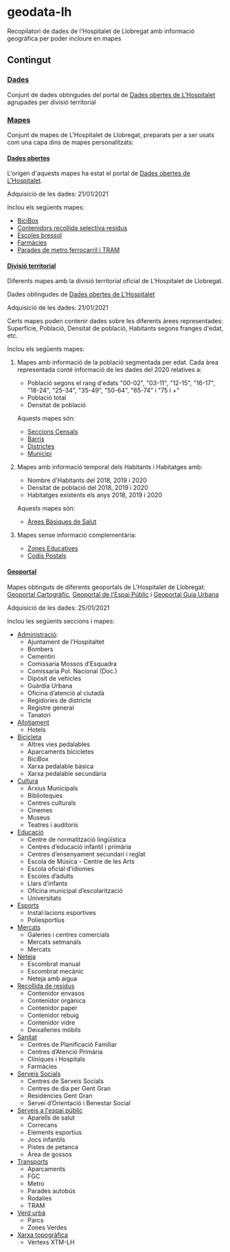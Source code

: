 # geodata-lh
Recopilatori de dades de l'Hospitalet de Llobregat amb informació geogràfica per poder incloure en mapes 

## Contingut

### [Dades](./dades)
Conjunt de dades obtingudes del portal de [Dades obertes de L'Hospitalet](https://opendata.l-h.cat/) agrupades per divisió territorial

### [Mapes](./mapes)
Conjunt de mapes de L'Hospitalet de Llobregat, preparats per a ser usats com una capa dins de mapes personalitzats:

#### [Dades obertes](mapes/Dades%20obertes)
L'origen d'aquests mapes ha estat el portal de [Dades obertes de L'Hospitalet](https://opendata.l-h.cat/).

Adquisició de les dades: 21/01/2021

Inclou els següents mapes:
* [BiciBox](mapes/Dades%20obertes/BiciBox)
* [Contenidors recollida selectiva residus](mapes/Dades%20obertes/Contenidors%20recollida%20selectiva%20residus)
* [Escoles bressol](mapes/Dades%20obertes/Escoles%20bressol)
* [Farmàcies](mapes/Dades%20obertes/Farmacies)
* [Parades de metro ferrocarril i TRAM](mapes/Dades%20obertes/Parades%20de%20metro%20ferrocarril%20i%20TRAM)

#### [Divisió territorial](mapes/Divisió%20territorial)
Diferents mapes amb la divisió territorial oficial de L'Hospitalet de Llobregat.

Dades obtingudes de [Dades obertes de L'Hospitalet](https://opendata.l-h.cat/Urbanisme-i-infraestructures/Divisi-territorial/ia8b-x958)

Adquisició de les dades: 21/01/2021

Certs mapes poden contenir dades sobre les diferents àrees representades: Superfície, Població, Densitat de població, Habitants segons franges d'edat, etc.

Inclou els següents mapes:
1. Mapes amb informació de la població segmentada per edat. Cada àrea representada conté informació de les dades del 2020 relatives a:
   * Població segons el rang d'edats "00-02", "03-11", "12-15", "16-17", "18-24", "25-34", "35-49", "50-64", "65-74" i "75 i +"
   * Població total
   * Densitat de població
  
   Aquests mapes són:
     * [Seccions Censals](mapes/Divisió%20territorial/Seccions%20Censals)
     * [Barris](mapes/Divisió%20territorial/Barris)
     * [Districtes](mapes/Divisió%20territorial/Districtes)
     * [Municipi](mapes/Divisió%20territorial/Municipi)

2. Mapes amb informació temporal dels Habitants i Habitatges amb:
   * Nombre d'Habitants del 2018, 2019 i 2020
   * Densitat de població del 2018, 2019 i 2020
   * Habitatges existents els anys 2018, 2019 i 2020

   Aquests mapes són:
     * [Àrees Bàsiques de Salut](mapes/Divisió%20territorial/Arees%20Bàsiques%20de%20Salut)

3. Mapes sense informació complementària:
   * [Zones Educatives](mapes/Divisió%20territorial/Zones%20Educatives)
   * [Codis Postals](mapes/Divisió%20territorial/Codis%20Postals)

#### [Geoportal](mapes/Geoportal)
Mapes obtinguts de diferents geoportals de L'Hospitalet de Llobregat: [Geoportal Cartogràfic](https://geoportal.l-h.cat/), [Geoportal de l'Espai Públic](https://geoportal.l-h.cat/espaipublic/) i [Geoportal Guia Urbana](https://geoportal.l-h.cat/guiaurbana)

Adquisició de les dades: 25/01/2021

Inclou les següents seccions i mapes:
* [Administració](mapes/Geoportal/Administració):
  * Ajuntament de l’Hospitaltet
  * Bombers
  * Cementiri
  * Comissaria Mossos d’Esquadra
  * Comissaria Pol. Nacional (Doc.)
  * Dipòsit de vehicles
  * Guàrdia Urbana
  * Oficina d’atenció al ciutadà
  * Regidories de districte
  * Registre general
  * Tanatori
* [Allotjament](mapes/Geoportal/Allotjament)
  * Hotels
* [Bicicleta](mapes/Geoportal/Bicicleta)
  * Altres vies pedalables
  * Aparcaments bicicletes
  * BiciBox
  * Xarxa pedalable bàsica
  * Xarxa pedalable secundària
* [Cultura](mapes/Geoportal/Cultura)
  * Arxius Municipals
  * Biblioteques
  * Centres culturals
  * Cinemes
  * Museus
  * Teatres i auditoris
* [Educació](mapes/Geoportal/Educació)
  * Centre de normalització lingüística
  * Centres d’educació infantil i primària
  * Centres d’ensenyament secundari i reglat
  * Escola de Música - Centre de les Arts
  * Escola oficial d’idiomes
  * Escoles d’adults
  * Llars d’infants
  * Oficina municipal d’escolarització
  * Universitats
* [Esports](mapes/Geoportal/Esports)
  * Instal·lacions esportives
  * Poliesportius
* [Mercats](mapes/Geoportal/Mercats)
  * Galeries i centres comercials
  * Mercats setmanals
  * Mercats
* [Neteja](mapes/Geoportal/Neteja)
  * Escombrat manual
  * Escombrat mecànic
  * Neteja amb aigua
* [Recollida de residus](mapes/Geoportal/Recollida%20de%20residus)
  * Contenidor envasos
  * Contenidor orgànica
  * Contenidor paper
  * Contenidor rebuig
  * Contenidor vidre
  * Deixalleries mòbils
* [Sanitat](mapes/Geoportal/Sanitat)
  * Centres de Planificació Familiar
  * Centres d’Atenció Primària
  * Clíniques i Hospitals
  * Farmàcies
* [Serveis Socials](mapes/Geoportal/Serveis%20Socials)
  * Centres de Serveis Socials
  * Centres de dia per Gent Gran
  * Residències Gent Gran
  * Servei d’Orientació i Benestar Social
* [Serveis a l'espai públic](mapes/Geoportal/Serveis%20a%20l'espai%20públic)
  * Aparells de salut
  * Correcans
  * Elements esportius
  * Jocs infantils
  * Pistes de petanca
  * Àrea de gossos
* [Transports](mapes/Geoportal/Transport)
  * Aparcaments
  * FGC
  * Metro
  * Parades autobús
  * Rodalies
  * TRAM
* [Verd urbà](mapes/Geoportal/Verd%20urbà)
  * Parcs
  * Zones Verdes
* [Xarxa topogràfica](mapes/Geoportal/Xarxa%20topogràfica)
  * Vèrtexs XTM-LH
